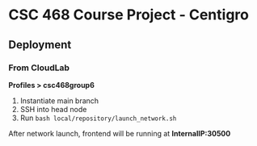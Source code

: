 # CSC 468 Course Project - Centigro

## Deployment
### From CloudLab
  **Profiles > csc468group6**
  1. Instantiate main branch
  2. SSH into head node
  3. Run ```bash local/repository/launch_network.sh```

After network launch, frontend will be running at **InternalIP:30500**
